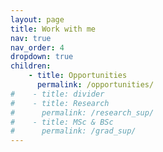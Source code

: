 ```yaml
---
layout: page
title: Work with me
nav: true
nav_order: 4
dropdown: true
children: 
    - title: Opportunities
      permalink: /opportunities/
#    - title: divider
#    - title: Research
#      permalink: /research_sup/
#    - title: MSc & BSc
#      permalink: /grad_sup/
---
```


